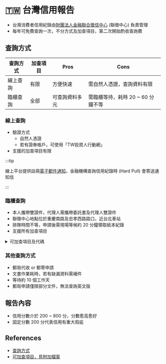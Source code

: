 # 🇹🇼 台灣信用報告

- 台灣消費者信用紀錄由[財團法人金融聯合徵信中心](https://www.jcic.org.tw/) (聯徵中心) 負責管理
- 每年可免費查詢一次，不分方式及加查項目，第二次開始酌收查詢費

## 查詢方式

| 查詢方式 | 加查項目 | Pros           | Cons                              |
| -------- | -------- | -------------- | --------------------------------- |
| 線上查詢 | 有限     | 方便快速       | 需自然人憑證，查詢資料有限        |
| 臨櫃查詢 | 全部     | 可查詢資料多元 | 需臨櫃等待，耗時 20 ~ 60 分鐘不等 |

### 線上查詢

- 驗證方式
  - 自然人憑證
  - 若有證券帳戶，可使用「TW投資人行動網」
- 支援的加查項目有限

:::tip

線上平台提供註冊[電子郵件通知](https://www.jcic.org.tw/main_ch/docDetail.aspx?uid=170&pid=170&docid=412)，金融機構查詢信用紀錄時 (Hard Pull) 會寄送通知信

:::

### 臨櫃查詢

- 本人攜帶雙證件，代理人需攜帶委託書及代理人雙證件
- 聯徵中心地點位於重慶南路及忠孝西路路口，近台北車站
- 排隊時間不等，申請後需現場等候約 20 分鐘領取紙本紀錄
- 支援所有加查項目

<details>
<summary>可加查項目及代碼</summary>
  
:::tip

聯徵中心有提供可加查項目代碼清單，但並未列出所有加查項目，以下部分項目可能不在清單中。

實際可查詢項目以臨櫃查詢時為準，最新資訊可查詢 [ptt 網友分享](https://www.google.com/search?q=%E4%BF%A1%E7%94%A8%E5%A0%B1%E5%91%8A+%E2%80%9Ccreditcard%E2%80%9D+site%3Aptt.cc)

:::

| 代碼 | 加查項目                                                               |
| ---- | ---------------------------------------------------------------------- |
| A11  | 個人/法人任職董監事/有限合夥合夥人、商業登記事業負責人及經理人企業名錄 |
| A50  | 自然人基本資訊                                                         |
| B05  | 個人授信餘額變動資訊                                                   |
| B07  | 個人逾期催收或呆帳資訊                                                 |
| B29  | 新增核准額度 (含應計入DBR22倍規範之金額)及清償資訊                     |
| B33  | 授信每日變動與每月月底明細 (含保證) 資訊－行庫別                       |
| B42  | 綜合授信、房貸業務與3年內購置不動產結案資訊-行庫別                     |
| B45  | 授信餘額變動資訊—用途別                                                |
| B49  | 閒置工業用地抵押授信資訊-行庫別                                        |
| B66  | 現金卡每日放款餘額及還款紀錄資訊                                       |
| B67  | 授信戶基本資訊彙總                                                     |
| B68  | DBR22倍規範無擔保債務暨年收入資訊                                      |
| B72  | 股票持有人股票質押資訊                                                 |
| B99  | 審核留學生就學貸款相關資訊                                             |
| J01  | 個人綜合信用                                                           |
| J03  | 信用卡戶綜合信用資訊                                                   |
| J10  | 個人信用評分之中文版當事人綜合信用報告                                 |
| K10  | 信用卡特約商店、第三方支付平台賣方、電支機構特約機構資訊               |
| K20  | 信用卡戶及現金卡戶學生身分報送紀錄                                     |
| K21  | 信用卡正附卡資訊                                                       |
| K22  | 信用卡戶基本資訊彙總                                                   |
| K24  | 信用卡特約商店、第三方支付平台賣方、電支機構特約機構基本資訊彙總       |
| K25  | 信用卡特約商店、第三方支付平台賣方、電支機構特約機構－負責人資訊       |
| K27  | 信用卡特約商店請款交易資訊                                             |
| K33  | 信用卡戶帳款金額、循環比率及無擔保                                     |
| K34  | 信用卡戶帳款 （含週報）、循環比率及無擔保授信資訊                      |
| K35  | 信用卡特約商店、第三方支付平台賣方、電支機構特約機構－負責人資訊彙總   |
| K41  | 信用卡債權再轉讓及清償明細資訊                                         |
| R04  | 融資租賃交易資訊                                                       |
| S10  | 查詢統計資訊                                                           |
| S11  | 最近一年內查詢紀錄明細資訊                                             |
| Z07  | 通報案件紀錄資訊                                                       |
| Z13  | 補充註記/消債條例信用註記資訊                                          |
| Z18  | 通報案件紀錄資訊－受通報者統計資訊                                     |
| Z22  | 通報案件紀錄及補充註記                                                 |
| Z54  | 違法失職人員資訊                                                       |
| Z56  | 委外催收及行銷違規離職員工資訊                                         |
| Z57  | 金融機構不良債權之買受人違規解約資訊                                   |
| Z59  | 委外催收及行銷違規離職員工及其債信紀錄資訊                             |

</details>

### 其他查詢方式

- 郵局代收 or 郵寄申請
- 文書作業耗時，若有缺漏資料需補件
- 等待約 10 個工作天
- 郵局申請僅限部分文件，無法查詢英文版

## 報告內容

- 信用分數介於 200 ~ 800 分，分數愈高愈好
- 固定分數 200 分代表信用有重大瑕疵

## References

- [查詢方式](https://www.jcic.org.tw/main_ch/docDetail.aspx?uid=170&pid=168&docid=412)
- [可加查項目，見附加檔案](https://www.jcic.org.tw/main_ch/docDetail.aspx?uid=92&pid=92&docid=54)
